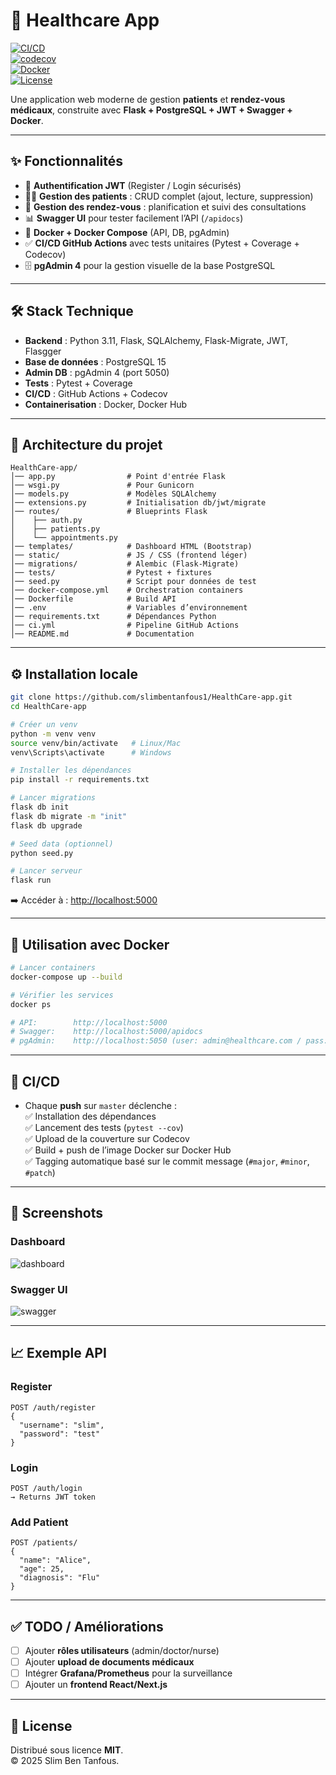 # 🏥 Healthcare App  

[![CI/CD](https://github.com/slimbentanfous1/HealthCare-app/actions/workflows/ci.yml/badge.svg)](https://github.com/slimbentanfous1/HealthCare-app/actions)  
[![codecov](https://codecov.io/gh/slimbentanfous1/HealthCare-app/branch/master/graph/badge.svg)](https://codecov.io/gh/slimbentanfous1/HealthCare-app)  
[![Docker](https://img.shields.io/docker/pulls/slimbentanfous1/healthcare-app)](https://hub.docker.com/r/slimbentanfous1/healthcare-app)  
[![License](https://img.shields.io/badge/license-MIT-blue.svg)](LICENSE)  

Une application web moderne de gestion **patients** et **rendez-vous médicaux**, construite avec **Flask + PostgreSQL + JWT + Swagger + Docker**.  

---

## ✨ Fonctionnalités

- 🔐 **Authentification JWT** (Register / Login sécurisés)  
- 👩‍⚕️ **Gestion des patients** : CRUD complet (ajout, lecture, suppression)  
- 📅 **Gestion des rendez-vous** : planification et suivi des consultations  
- 📊 **Swagger UI** pour tester facilement l’API (`/apidocs`)  
- 🐳 **Docker + Docker Compose** (API, DB, pgAdmin)  
- ✅ **CI/CD GitHub Actions** avec tests unitaires (Pytest + Coverage + Codecov)  
- 🗄️ **pgAdmin 4** pour la gestion visuelle de la base PostgreSQL  

---

## 🛠️ Stack Technique

- **Backend** : Python 3.11, Flask, SQLAlchemy, Flask-Migrate, JWT, Flasgger  
- **Base de données** : PostgreSQL 15  
- **Admin DB** : pgAdmin 4 (port 5050)  
- **Tests** : Pytest + Coverage  
- **CI/CD** : GitHub Actions + Codecov  
- **Containerisation** : Docker, Docker Hub  

---

## 📂 Architecture du projet

```
HealthCare-app/
│── app.py                # Point d'entrée Flask
│── wsgi.py               # Pour Gunicorn
│── models.py             # Modèles SQLAlchemy
│── extensions.py         # Initialisation db/jwt/migrate
│── routes/               # Blueprints Flask
│    ├── auth.py
│    ├── patients.py
│    └── appointments.py
│── templates/            # Dashboard HTML (Bootstrap)
│── static/               # JS / CSS (frontend léger)
│── migrations/           # Alembic (Flask-Migrate)
│── tests/                # Pytest + fixtures
│── seed.py               # Script pour données de test
│── docker-compose.yml    # Orchestration containers
│── Dockerfile            # Build API
│── .env                  # Variables d’environnement
│── requirements.txt      # Dépendances Python
│── ci.yml                # Pipeline GitHub Actions
│── README.md             # Documentation
```

---

## ⚙️ Installation locale

```bash
git clone https://github.com/slimbentanfous1/HealthCare-app.git
cd HealthCare-app

# Créer un venv
python -m venv venv
source venv/bin/activate   # Linux/Mac
venv\Scripts\activate      # Windows

# Installer les dépendances
pip install -r requirements.txt

# Lancer migrations
flask db init
flask db migrate -m "init"
flask db upgrade

# Seed data (optionnel)
python seed.py

# Lancer serveur
flask run
```

➡️ Accéder à : [http://localhost:5000](http://localhost:5000)  

---

## 🐳 Utilisation avec Docker

```bash
# Lancer containers
docker-compose up --build

# Vérifier les services
docker ps

# API:        http://localhost:5000
# Swagger:    http://localhost:5000/apidocs
# pgAdmin:    http://localhost:5050 (user: admin@healthcare.com / pass: admin123)
```

---

## 🚀 CI/CD

- Chaque **push** sur `master` déclenche :  
  ✅ Installation des dépendances  
  ✅ Lancement des tests (`pytest --cov`)  
  ✅ Upload de la couverture sur Codecov  
  ✅ Build + push de l’image Docker sur Docker Hub  
  ✅ Tagging automatique basé sur le commit message (`#major`, `#minor`, `#patch`)  

---

## 📸 Screenshots

### Dashboard  
![dashboard](./docs/screens/dashboard.png)

### Swagger UI  
![swagger](./docs/screens/swagger.png)

---

## 📈 Exemple API

### Register
```http
POST /auth/register
{
  "username": "slim",
  "password": "test"
}
```

### Login
```http
POST /auth/login
→ Returns JWT token
```

### Add Patient
```http
POST /patients/
{
  "name": "Alice",
  "age": 25,
  "diagnosis": "Flu"
}
```

---

## ✅ TODO / Améliorations

- [ ] Ajouter **rôles utilisateurs** (admin/doctor/nurse)  
- [ ] Ajouter **upload de documents médicaux**  
- [ ] Intégrer **Grafana/Prometheus** pour la surveillance  
- [ ] Ajouter un **frontend React/Next.js**  

---

## 📜 License

Distribué sous licence **MIT**.  
© 2025 Slim Ben Tanfous.  
